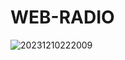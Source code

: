 # WEB-RADIO


![20231210222009](https://github.com/GuillaumeSere/WEB-RADIO/assets/75996200/0ffa83cb-5e44-4bae-a75d-3edf686debe9)


